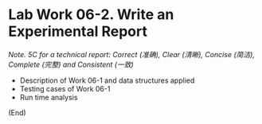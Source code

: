 # Lab Work 06-2. Write an Experimental Report

*Note. 5C for a technical report: Correct (准确), Clear (清晰), Concise (简洁), Complete (完整) and Consistent (一致)*

* Description of Work 06-1 and data structures applied
* Testing cases of Work 06-1
* Run time analysis

(End)